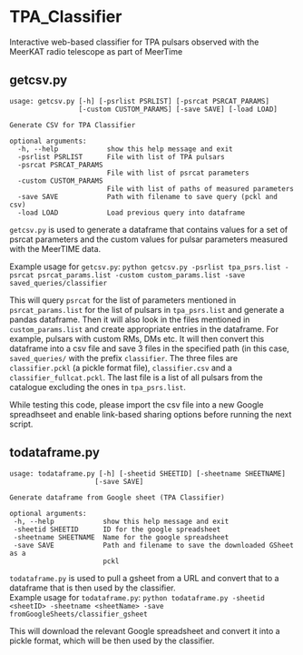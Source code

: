 # TPA_Classifier
Interactive web-based classifier for TPA pulsars observed with the MeerKAT radio telescope as part of MeerTime

## getcsv.py
```
usage: getcsv.py [-h] [-psrlist PSRLIST] [-psrcat PSRCAT_PARAMS]
                 [-custom CUSTOM_PARAMS] [-save SAVE] [-load LOAD]

Generate CSV for TPA Classifier

optional arguments:
  -h, --help            show this help message and exit
  -psrlist PSRLIST      File with list of TPA pulsars
  -psrcat PSRCAT_PARAMS
                        File with list of psrcat parameters
  -custom CUSTOM_PARAMS
                        File with list of paths of measured parameters
  -save SAVE            Path with filename to save query (pckl and csv)
  -load LOAD            Load previous query into dataframe
 ```
  
`getcsv.py` is used to generate a dataframe that contains values for a set of psrcat parameters and the custom values for pulsar parameters measured with the MeerTIME data. 

Example usage for `getcsv.py`:
`python getcsv.py -psrlist tpa_psrs.list -psrcat psrcat_params.list -custom custom_params.list -save saved_queries/classifier` 

This will query `psrcat` for the list of parameters mentioned in `psrcat_params.list` for the list of pulsars in `tpa_psrs.list` and generate a pandas dataframe. Then it will also look in the files mentioned in `custom_params.list` and create appropriate entries in the dataframe. For example, pulsars with custom RMs, DMs etc. It will then convert this dataframe into a csv file and save 3 files in the specified path (in this case, `saved_queries/` with the prefix `classifier`. The three files are `classifier.pckl` (a pickle format file), `classifier.csv` and a `classifier_fullcat.pckl`. The last file is a list of all pulsars from the catalogue excluding the ones in `tpa_psrs.list`. 
 
 While testing this code, please import the csv file into a new Google spreadhseet and enable link-based sharing options before running the next script. 
 
 ## todataframe.py
 ```
 usage: todataframe.py [-h] [-sheetid SHEETID] [-sheetname SHEETNAME]
                      [-save SAVE]

Generate dataframe from Google sheet (TPA Classifier)

optional arguments:
  -h, --help            show this help message and exit
  -sheetid SHEETID      ID for the google spreadsheet
  -sheetname SHEETNAME  Name for the google spreadsheet
  -save SAVE            Path and filename to save the downloaded GSheet as a
                        pckl
```
`todataframe.py` is used to pull a gsheet from a URL and convert that to a dataframe that is then used by the classifier.                    
Example usage for `todataframe.py`:
`python todataframe.py -sheetid <sheetID> -sheetname <sheetName> -save fromGoogleSheets/classifier_gsheet`

This will download the relevant Google spreadsheet and convert it into a pickle format, which will be then used by the classifier. 
                
                
                     
